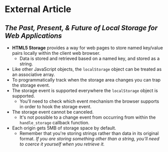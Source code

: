# External Article
## _The Past, Present, & Future of Local Storage for Web Applications_
- **HTML5 Storage** provides a way for web pages to store named key/value pairs locally within the client web browser.
    - Data is stored and retrieved based on a named key, and stored as a string.
- Like other JavaScript objects, the `localStorage` object can be treated as an associative array.
- To programmatically track when the storage area changes you can trap the storage event.
- The storage event is supported everywhere the `localStorage` object is supported.
    - You'll need to check which event mechanism the browser supports in order to hook the storage event.
- The storage event cannot be canceled.
    - It's not possible to a change event from occurring from within the `handle_storage` callback function.
- Each origin gets 5MB of storage space by default.
    - Remember that you're storing strings rather than data in its original format.  _If you are storing something other than a string, you'll need to coerce it yourself when you retrieve it._
